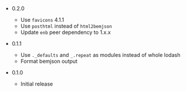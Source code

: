* 0.2.0
  * Use `favicons` 4.1.1
  * Use `posthtml` instead of `html2bemjson`
  * Update `enb` peer dependency to 1.x.x

* 0.1.1
  * Use `._defaults` and `_.repeat` as modules instead of whole lodash
  * Format bemjson output

* 0.1.0
  * Initial release